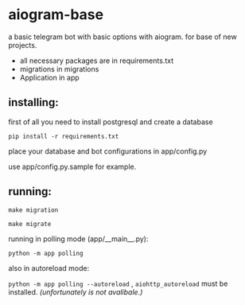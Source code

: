 # aiogram-base
a basic telegram bot with basic options with aiogram. for base of new projects.

- all necessary packages are in requirements.txt
- migrations in migrations
- Application in app

## installing:
first of all you need to install postgresql and create a database

`pip install -r requirements.txt`

place your database and bot configurations in app/config.py

use app/config.py.sample for example.
## running:
`make migration`

`make migrate`

running in polling mode (app/\_\_main__.py):

`python -m app polling`

also in autoreload mode:

`python -m app polling --autoreload` , `aiohttp_autoreload` must be installed. _(unfortunately is not avalibale.)_


